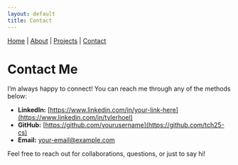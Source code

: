 ```yaml
---
layout: default
title: Contact
---
```


<nav>
  <a href="/">Home</a> |
  <a href="/about.html">About</a> |
  <a href="/projects.html">Projects</a> |
  <a href="/contact.html">Contact</a>
</nav>

# Contact Me

I’m always happy to connect! You can reach me through any of the methods below:

- **LinkedIn:** [https://www.linkedin.com/in/your-link-here](https://www.linkedin.com/in/tylerhoel)  
- **GitHub:** [https://github.com/yourusername](https://github.com/tch25-cs)  
- **Email:** [your-email@example.com](mailto:tylerhoel25@gmail.com)  

Feel free to reach out for collaborations, questions, or just to say hi!  
